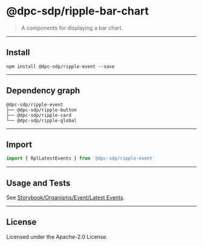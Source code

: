 <!-- GENERATED_DOCS -->
# @dpc-sdp/ripple-bar-chart

> A components for displaying a bar chart.

--------------------------------------------------------------------------------

## Install

```shell
npm install @dpc-sdp/ripple-event --save
```

--------------------------------------------------------------------------------

## Dependency graph

```shell
@dpc-sdp/ripple-event
├── @dpc-sdp/ripple-button
├── @dpc-sdp/ripple-card
└── @dpc-sdp/ripple-global
```

--------------------------------------------------------------------------------

## Import

```js
import { RplLatestEvents } from '@dpc-sdp/ripple-event'
```

--------------------------------------------------------------------------------

## Usage and Tests

See [Storybook/Organisms/Event/Latest Events](https://ripple.sdp.vic.gov.au/?path=/story/organisms-event--latest-events).

--------------------------------------------------------------------------------

## License

Licensed under the Apache-2.0 License.

<!-- /GENERATED_DOCS -->
